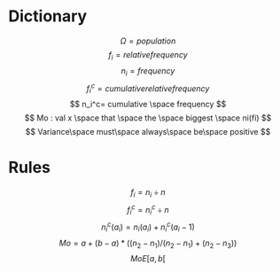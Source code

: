 # Dictionary
$$
\Omega = population
$$
$$
f_i=relative frequency
$$
$$
n_i=frequency
$$
$$
f_i^c= cumulative relative frequency
$$
$$
n_i^c= cumulative \space frequency
$$
$$
Mo : val x \space that \space the \space biggest \space ni(fi)
$$
$$
Variance\space must\space  always\space be\space positive
$$
# Rules
$$
f_i=n_i\div n
$$
$$
f_i^c=n_i^c\div n
$$$$
n_i^c(a_i)=n_i(a_i)+n_i^c(a_i-1)
$$$$
Mo=a+(b-a)*((n_2-n_1)/(n_2-n_1)+(n_2-n_3))
$$
$$
Mo E [a,b[
$$